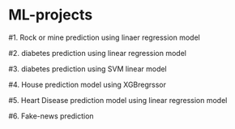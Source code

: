 # ML-projects

#1. Rock or mine prediction using linaer regression model


















#2. diabetes prediction using linear regression model




















#3. diabetes prediction using SVM linear model





























#4. House prediction model using XGBregrssor
















#5. Heart Disease prediction model using linear regression model















#6. Fake-news prediction


